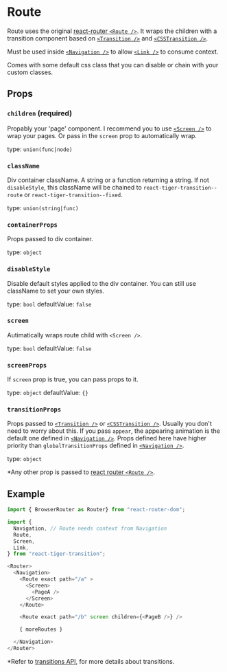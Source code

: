 # Route

Route uses the original
[react-router `<Route />`](https://reacttraining.com/react-router/web/api/Route).
It wraps the children with a transition component based on
[`<Transition />`](https://reactcommunity.org/react-transition-group/transition)
   and [`<CSSTransition />`](https://reactcommunity.org/react-transition-group/css-transition).

Must be used inside [`<Navigation />`](/docs/navigation) to allow [`<Link />`](/docs/link)
to consume context.

Comes with some default css class that you can disable or chain with
your custom classes.

## Props
### `children` (required)

Propably your 'page' component. I recommend you to use [`<Screen />`](/docs/screen)
to wrap your pages. Or pass in the `screen` prop to automatically
wrap.

type: `union(func|node)`


### `className`

Div container className. A string or a function returning a string.
If not `disableStyle`, this className will be chained to
`react-tiger-transition--route` or `react-tiger-transition--fixed`.

type: `union(string|func)`


### `containerProps`

Props passed to div container.

type: `object`


### `disableStyle`

Disable default styles applied to the div container. You can
still use className to set your own styles.

type: `bool`
defaultValue: `false`


### `screen`

Autimatically wraps route child with `<Screen />`.

type: `bool`
defaultValue: `false`


### `screenProps`

If `screen` prop is true, you can pass props to it.

type: `object`
defaultValue: `{}`


### `transitionProps`

Props passed to [`<Transition />`](https://reactcommunity.org/react-transition-group/transition)
or [`<CSSTransition />`](https://reactcommunity.org/react-transition-group/css-transition).
Usually you don't need to worry about this. If you pass `appear`, the
appearing animation is the default one defined in [`<Navigation />`](/docs/navigation).
Props defined here have higher priority than `globalTransitionProps`
defined in [`<Navigation />`](/docs/navigation).

type: `object`


\*Any other prop is passed to
[react router `<Route />`](https://reacttraining.com/react-router/web/api/Route).

## Example
```javascript
import { BrowserRouter as Router} from "react-router-dom";

import {
  Navigation, // Route needs context from Navigation
  Route,
  Screen,
  Link,
} from "react-tiger-transition";

<Router>
  <Navigation>
    <Route exact path="/a" >
      <Screen>
        <PageA />
      </Screen>
    </Route>

    <Route exact path="/b" screen children={<PageB />} />

    { moreRoutes }

  </Navigation>
</Router>
```

\*Refer to [transitions API](/docs/transitions), for more details about
transitions.

